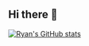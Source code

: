 ## Hi there 👋
[![Ryan's GitHub stats](https://github-readme-stats.vercel.app/api?username=sreyemnayr)](https://github.com/anuraghazra/github-readme-stats)
<!--
**sreyemnayr/sreyemnayr** is a ✨ _special_ ✨ repository because its `README.md` (this file) appears on your GitHub profile.

Here are some ideas to get you started:

- 🔭 I’m currently working on ...
- 🌱 I’m currently learning ...
- 👯 I’m looking to collaborate on ...
- 🤔 I’m looking for help with ...
- 💬 Ask me about ...
- 📫 How to reach me: ...
- 😄 Pronouns: ...
- ⚡ Fun fact: ...
-->
